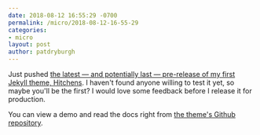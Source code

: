 ```yaml
---
date: 2018-08-12 16:55:29 -0700
permalink: /micro/2018-08-12-16-55-29
categories:
- micro
layout: post
author: patdryburgh
---
```


Just pushed [the latest — and potentially last — pre-release of my first Jekyll theme, Hitchens](https://github.com/patdryburgh/hitchens/releases/tag/v0.3.0). I haven't found anyone willing to test it yet, so maybe you'll be the first? I would love some feedback before I release it for production.

You can view a demo and read the docs right from [the theme's Github repository](https://github.com/patdryburgh/hitchens/).